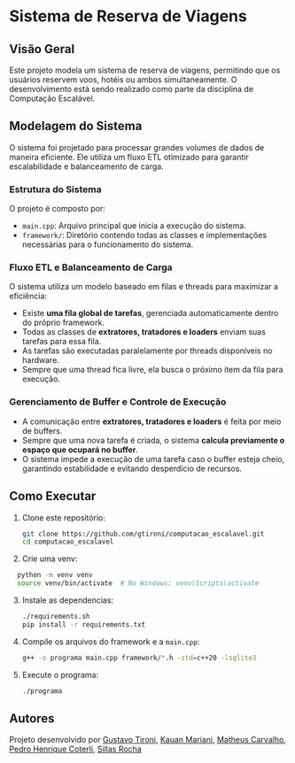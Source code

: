 # Sistema de Reserva de Viagens

## Visão Geral
Este projeto modela um sistema de reserva de viagens, permitindo que os usuários reservem voos, hotéis ou ambos simultaneamente. O desenvolvimento está sendo realizado como parte da disciplina de Computação Escalável.

## Modelagem do Sistema
O sistema foi projetado para processar grandes volumes de dados de maneira eficiente. Ele utiliza um fluxo ETL otimizado para garantir escalabilidade e balanceamento de carga.

### Estrutura do Sistema
O projeto é composto por:
- `main.cpp`: Arquivo principal que inicia a execução do sistema.
- `framework/`: Diretório contendo todas as classes e implementações necessárias para o funcionamento do sistema.

### Fluxo ETL e Balanceamento de Carga
O sistema utiliza um modelo baseado em filas e threads para maximizar a eficiência:
- Existe **uma fila global de tarefas**, gerenciada automaticamente dentro do próprio framework.
- Todas as classes de **extratores, tratadores e loaders** enviam suas tarefas para essa fila.
- As tarefas são executadas paralelamente por threads disponíveis no hardware.
- Sempre que uma thread fica livre, ela busca o próximo item da fila para execução.

### Gerenciamento de Buffer e Controle de Execução
- A comunicação entre **extratores, tratadores e loaders** é feita por meio de buffers.
- Sempre que uma nova tarefa é criada, o sistema **calcula previamente o espaço que ocupará no buffer**.
- O sistema impede a execução de uma tarefa caso o buffer esteja cheio, garantindo estabilidade e evitando desperdício de recursos.

## Como Executar
1. Clone este repositório:
   ```sh
   git clone https://github.com/gtironi/computacao_escalavel.git
   cd computacao_escalavel
   ```
2. Crie uma venv:
 ```sh
   python -m venv venv
   source venv/bin/activate  # No Windows: venv\Scripts\activate
   ```

3. Instale as dependencias:

   ```sh
   ./requirements.sh
   pip install -r requirements.txt
   ```
4. Compile os arquivos do framework e a `main.cpp`:
   ```sh
   g++ -o programa main.cpp framework/*.h -std=c++20 -lsqlite3
   ```
5. Execute o programa:
   ```sh
   ./programa
   ```

## Autores
Projeto desenvolvido por [Gustavo Tironi](https://github.com/gtironi), [Kauan Mariani](https://github.com/kauanmaf), [Matheus Carvalho](https://github.com/MatCarvalho21), [Pedro Henrique Coterli](https://github.com/PedroPHC25), [Sillas Rocha](https://github.com/scrocha)
